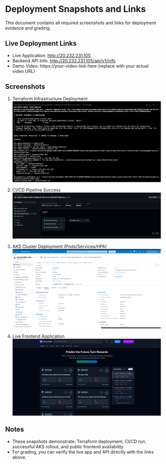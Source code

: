 # Deployment Snapshots and Links

This document contains all required screenshots and links for deployment evidence and grading.

## Live Deployment Links
- Live Application: http://20.232.231.105
- Backend API Info: http://20.232.231.105/api/v1/info
- Demo Video: https://your-video-link-here (replace with your actual video URL)

## Screenshots

1) Terraform Infrastructure Deployment
![Terraform Deployment](./screenshots/terraform-run.png)

2) CI/CD Pipeline Success
![CI/CD Pipeline](./screenshots/ci-cd-success.png)

3) AKS Cluster Deployment (Pods/Services/HPA)
![AKS Deployment](./screenshots/aks-deployment-success.png)

4) Live Frontend Application
![Frontend Application](./screenshots/frontend-run.png)

## Notes
- These snapshots demonstrate: Terraform deployment, CI/CD run, successful AKS rollout, and public frontend availability.
- For grading, you can verify the live app and API directly with the links above.

